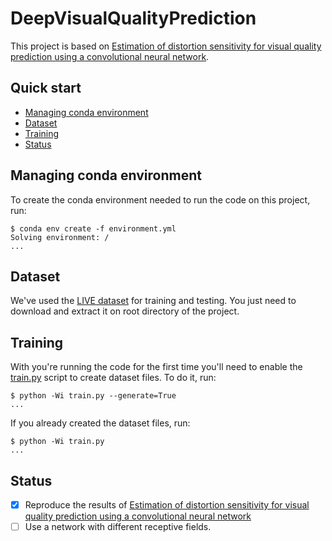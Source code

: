 # DeepVisualQualityPrediction

This project is based on [Estimation of distortion sensitivity for visual quality prediction using a convolutional neural network](https://www.sciencedirect.com/science/article/pii/S1051200418308868).

## Quick start

- [Managing conda environment](#managing-conda-environment)
- [Dataset](#dataset)
- [Training](#training)
- [Status](#status)

## Managing conda environment

To create the conda environment needed to run the code on this project, run:

```shell
$ conda env create -f environment.yml
Solving environment: /
...
```

## Dataset

We've used the [LIVE dataset](http://live.ece.utexas.edu/research/quality/subjective.htm) for training and testing. You just need to download and extract it on root directory of the project.

## Training

With you're running the code for the first time you'll need to enable the [train.py](https://github.com/LuanAGoncalves/DeepVisualQualityPrediction/blob/master/train.py) script to create dataset files. To do it, run:

```shell
$ python -Wi train.py --generate=True
...
```

If you already created the dataset files, run:

```shell
$ python -Wi train.py
...
```

## Status

- [x] Reproduce the results of [Estimation of distortion sensitivity for visual quality prediction using a convolutional neural network](https://www.sciencedirect.com/science/article/pii/S1051200418308868)
- [ ] Use a network with different receptive fields.
